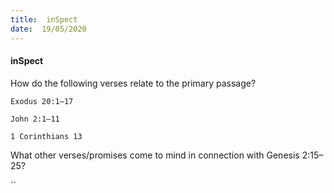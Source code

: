 ```yaml
---
title:  inSpect
date:  19/05/2020
---
```


#### inSpect

How do the following verses relate to the primary passage?

`Exodus 20:1–17`

`John 2:1–11`

`1 Corinthians 13`

What other verses/promises come to mind in connection with Genesis 2:15–25?

``